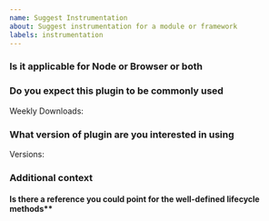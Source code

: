 ```yaml
---
name: Suggest Instrumentation
about: Suggest instrumentation for a module or framework
labels: instrumentation
---
```


<!--
**NB:** Before opening an instrumentation support request against this repo, consider whether the instrumentation should reside in the [contrib repository](https://github.com/open-telemetry/opentelemetry-js-contrib).

You are welcome to try out the [instrumentation api](https://github.com/open-telemetry/opentelemetry-js/blob/master/doc/instrumentation-guide.md) to build your own instrumentation. If you do try out the instrumentation api, please let us know if you have any questions/feedback.
-->

### Is it applicable for Node or Browser or both

### Do you expect this plugin to be commonly used

Weekly Downloads:

### What version of plugin are you interested in using

Versions:

### Additional context

<!--
Add any other context or screenshots about the plugin request here.
-->

#### Is there a reference you could point for the well-defined lifecycle methods**
